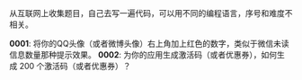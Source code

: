 从互联网上收集题目，自己去写一遍代码，可以用不同的编程语言，序号和难度不相关。

**0001**:   将你的QQ头像（或者微博头像）右上角加上红色的数字，类似于微信未读信息数量那种提示效果。 
**0002**:   为你的应用生成激活码（或者优惠券），如何生成 200 个激活码（或者优惠券）？